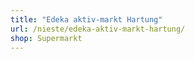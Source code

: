 ```yaml
---
title: "Edeka aktiv-markt Hartung"
url: /nieste/edeka-aktiv-markt-hartung/
shop: Supermarkt
---
```

